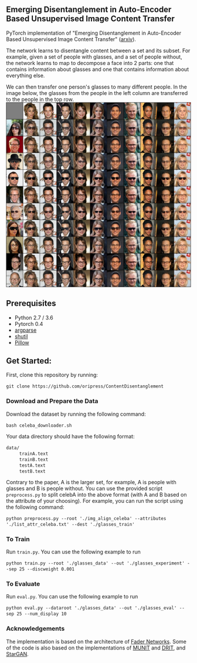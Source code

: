 ## Emerging Disentanglement in Auto-Encoder Based Unsupervised Image Content Transfer

PyTorch implementation of "Emerging Disentanglement in Auto-Encoder Based Unsupervised Image Content Transfer" ([arxiv]()).


The network learns to disentangle content between a set and its subset. For example, given a set of people with glasses, and a set of people without, the network
learns to map to decompose a face into 2 parts: one that contains information about glasses and one that contains information about everything else.

We can then transfer one person's glasses to many different people. In the image below, the glasses from the people in
the left column are transferred to the people in the top row.
<img src="images/gls_mat.png" width="600px">

## Prerequisites
- Python 2.7 / 3.6
- Pytorch 0.4
- [argparse](https://docs.python.org/2/howto/argparse.html)
- [shutil](https://docs.python.org/2/library/shutil.html)
- [Pillow](https://pillow.readthedocs.io/en/5.3.x/)

## Get Started:
First, clone this repository by running:
```
git clone https://github.com/oripress/ContentDisentanglement
```
### Download and Prepare the Data
Download the dataset by running the following command:
```
bash celeba_downloader.sh
```

Your data directory should have the following format:
```
data/
     trainA.text
     trainB.text
     testA.text
     testB.text
```
Contrary to the paper, A is the larger set, for example, A is people with glasses and B is people without.
You can use the provided script ```preprocess.py``` to split celebA into the above format (with A and B based on the attribute of your choosing).
For example, you can run the script using the following command:
```
python preprocess.py --root './img_align_celeba' --attributes './list_attr_celeba.txt' --dest './glasses_train'
```

### To Train
Run ```train.py```. You can use the following example to run
```
python train.py --root './glasses_data' --out './glasses_experiment' --sep 25 --discweight 0.001
```

### To Evaluate
Run ```eval.py```. You can use the following example to run
```
python eval.py --dataroot './glasses_data' --out './glasses_eval' --sep 25 --num_display 10
```

### Acknowledgements
The implementation is based on the architecture of [Fader Networks](https://github.com/facebookresearch/FaderNetworks).
Some of the code is also based on the implementations of [MUNIT](https://github.com/NVlabs/MUNIT) and [DRIT](https://github.com/HsinYingLee/DRIT), and [StarGAN](https://github.com/yunjey/StarGAN).